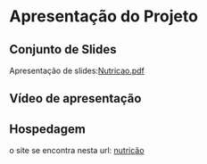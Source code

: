 # Apresentação do Projeto

## Conjunto de Slides


Apresentação de slides:[Nutricao.pdf](https://github.com/user-attachments/files/15948450/Nutricao.2.pdf)


## Vídeo de apresentação



## Hospedagem

o site se encontra nesta url: [nutricão](https://icei-puc-minas-pmv-ads.github.io/pmv-ads-2024-1-e1-proj-web-t11-pmv-ads-2024-1-e1-proj-nutricao/codigo-fonte/src/pagina%20principal/index.html)
